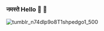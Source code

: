 ### नमस्ते  Hello 	:pray: :wave:


![tumblr_n74dlp9o8T1shpedgo1_500](https://user-images.githubusercontent.com/85125898/151706090-f1117823-64b3-4651-ad56-c0ece749a07e.gif)



<!--
**YashMewati/YashMewati** is a ✨ _special_ ✨ repository because its `README.md` (this file) appears on your GitHub profile.

Here are some ideas to get you started:

- 🔭 I’m currently working on ...
- 🌱 I’m currently learning ...
- 👯 I’m looking to collaborate on ...
- 🤔 I’m looking for help with ...
- 💬 Ask me about ...
- 📫 How to reach me: ...
- 😄 Pronouns: ...
- ⚡ Fun fact: ...
-->
